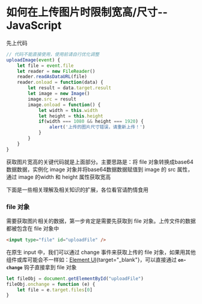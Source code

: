 # 如何在上传图片时限制宽高/尺寸--JavaScript

先上代码
```javascript
// 代码不能直接使用，使用前请自行优化调整
uploadImage(event) {
    let file = event.file
    let reader = new FileReader()
    reader.readAsDataURL(file)
    reader.onload = function(data) {
        let result = data.target.result
        let image = new Image()
        image.src = result
        image.onload = function() {
            let width = this.width
            let height = this.height
            if(width === 1080 && height === 1920) {
                alert('上传的图片尺寸错误，请重新上传！')
            }
        }
    }
}
```

获取图片宽高的关键代码就是上面部分。主要思路是：将 file 对象转换成base64数据数据，实例化 image 对象并将base64数据数据赋值到 image 的 src 属性，通过 image 的width 和 height 属性获取宽高

下面是一些相关理解及相关知识的扩展，各位看官请酌情食用

### file 对象

需要获取图片相关的数据，第一步肯定是需要先获取到 file 对象。上传文件的数据都被包含在 file 对象中

```html
<input type="file" id="uploadFile" />
```

在原生 input 中，我们可以通过 change 事件来获取上传的 file 对象，如果用其他组件或库可能会不一样如：[Element UI](https://element.eleme.cn/#/zh-CN/component/upload){target="_blank"}，可以直接通过 __`on-change`__ 钩子直接拿到 file 对象

```javascript
let fileObj = document.getElementById("uploadFile")
fileObj.onchange = function (e) {
    let file = e.target.files[0]
}
```

<!-- TODO -->
<!-- https://developer.mozilla.org/zh-CN/docs/Web/API/FileReader -->
<!-- https://developer.mozilla.org/zh-CN/docs/Web/API/Blob -->
<!-- https://juejin.im/post/5b18891a6fb9a01e7a44c8bd -->
